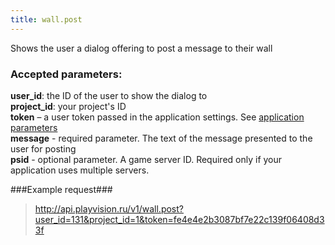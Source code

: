 ```yaml
---
title: wall.post
---
```

Shows the user a dialog offering to post a message to their wall

### Accepted parameters: ###

**user_id**: the ID of the user to show the dialog to<br>
**project_id**: your project's ID<br>
**token** – a user token passed in the application settings. See [application parameters](/app)<br>
**message** - required parameter. The text of the message presented to the user for posting<br/>
**psid** - optional parameter. A game server ID. Required only if your application uses multiple servers.

###Example request###

> http://api.playvision.ru/v1/wall.post?user_id=131&project_id=1&token=fe4e4e2b3087bf7e22c139f06408d33f
